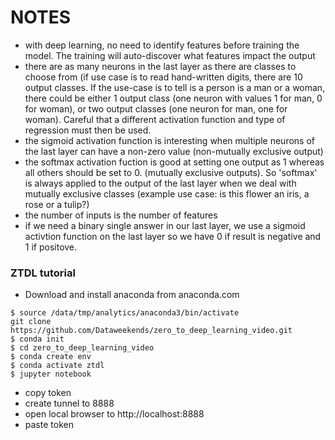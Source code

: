 # NOTES

* with deep learning, no need to identify features before training the model. The training will auto-discover what features impact the output
* there are as many neurons in the last layer as there are classes to choose from (if use case is to read hand-written digits, there are 10 output classes. If the use-case is to tell is a person is a man or a woman, there could be either 1 output class (one neuron with values 1 for man, 0 for woman), or two output classes (one neuron for man, one for woman). Careful that a different activation function and type of regression must then be used.
* the sigmoid activation function is interesting when multiple neurons of the last layer can have a non-zero value (non-mutually exclusive output)
* the softmax activation fuction is good at setting one output as 1 whereas all others should be set to 0. (mutually exclusive outputs). So 'softmax' is always applied to the output of the last layer when we deal with mutually exclusive classes (example use case: is this flower an iris, a rose or a tulip?)
* the number of inputs is the number of features
* if we need a binary single answer in our last layer, we use a sigmoid activtion function on the last layer so we have 0 if result is negative and 1 if positove.



### ZTDL tutorial

* Download and install anaconda from anaconda.com

```
$ source /data/tmp/analytics/anaconda3/bin/activate
git clone https://github.com/Dataweekends/zero_to_deep_learning_video.git
$ conda init
$ cd zero_to_deep_learning_video
$ conda create env
$ conda activate ztdl
$ jupyter notebook
```
*  copy token
* create tunnel to 8888
* open local browser to http://localhost:8888
* paste token
